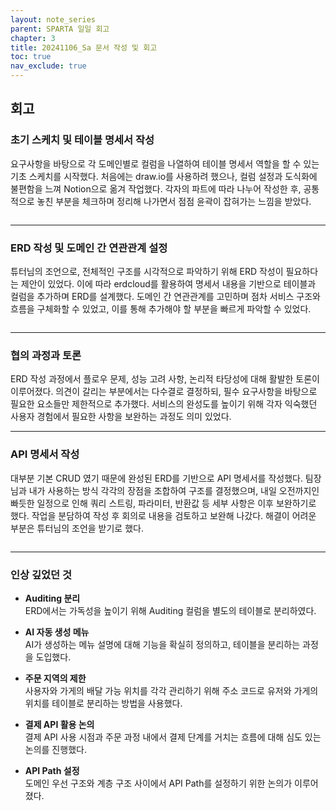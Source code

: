 ```yaml
---
layout: note_series
parent: SPARTA 일일 회고
chapter: 3
title: 20241106_Sa 문서 작성 및 회고
toc: true
nav_exclude: true
---
```


## 회고
### 초기 스케치 및 테이블 명세서 작성
요구사항을 바탕으로 각 도메인별로 컬럼을 나열하여 테이블 명세서 역할을 할 수 있는 기초 스케치를 시작했다. 
처음에는 draw.io를 사용하려 했으나, 컬럼 설정과 도식화에 불편함을 느껴 Notion으로 옮겨 작업했다. 
각자의 파트에 따라 나누어 작성한 후, 공통적으로 놓친 부분을 체크하며 정리해 나가면서 점점 윤곽이 잡혀가는 느낌을 받았다.

<img class="cdn-img" id="241106-테이블-명세서.png">

---

### ERD 작성 및 도메인 간 연관관계 설정
튜터님의 조언으로, 전체적인 구조를 시각적으로 파악하기 위해 ERD 작성이 필요하다는 제안이 있었다. 
이에 따라 erdcloud를 활용하여 명세서 내용을 기반으로 테이블과 컬럼을 추가하며 ERD를 설계했다. 
도메인 간 연관관계를 고민하며 점차 서비스 구조와 흐름을 구체화할 수 있었고, 이를 통해 추가해야 할 부분을 빠르게 파악할 수 있었다.

<img class="cdn-img" id="241106-erd.png">

---

### 협의 과정과 토론
ERD 작성 과정에서 플로우 문제, 성능 고려 사항, 논리적 타당성에 대해 활발한 토론이 이루어졌다. 
의견이 갈리는 부분에서는 다수결로 결정하되, 필수 요구사항을 바탕으로 필요한 요소들만 제한적으로 추가했다. 
서비스의 완성도를 높이기 위해 각자 익숙했던 사용자 경험에서 필요한 사항을 보완하는 과정도 의미 있었다.

---

### API 명세서 작성
대부분 기본 CRUD 였기 때문에 완성된 ERD를 기반으로 API 명세서를 작성했다. 
팀장님과 내가 사용하는 방식 각각의 장점을 조합하여 구조를 결정했으며, 
내일 오전까지인 빠듯한 일정으로 인해 쿼리 스트링, 파라미터, 반환값 등 세부 사항은 이후 보완하기로 했다. 
작업을 분담하여 작성 후 회의로 내용을 검토하고 보완해 나갔다. 
해결이 어려운 부분은 튜터님의 조언을 받기로 했다.

<img class="cdn-img" id="241106-api-명세서.png">

---

### 인상 깊었던 것
- **Auditing 분리**  
  ERD에서는 가독성을 높이기 위해 Auditing 컬럼을 별도의 테이블로 분리하였다.

- **AI 자동 생성 메뉴**  
  AI가 생성하는 메뉴 설명에 대해 기능을 확실히 정의하고, 테이블을 분리하는 과정을 도입했다.

- **주문 지역의 제한**  
  사용자와 가게의 배달 가능 위치를 각각 관리하기 위해 주소 코드로 유저와 가게의 위치를 테이블로 분리하는 방법을 사용했다.

- **결제 API 활용 논의**  
  결제 API 사용 시점과 주문 과정 내에서 결제 단계를 거치는 흐름에 대해 심도 있는 논의를 진행했다.

- **API Path 설정**  
  도메인 우선 구조와 계층 구조 사이에서 API Path를 설정하기 위한 논의가 이루어졌다.

